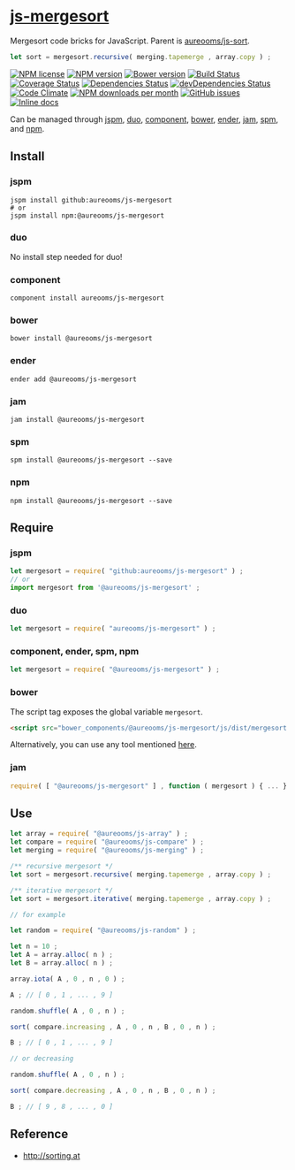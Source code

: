[js-mergesort](http://aureooms.github.io/js-mergesort)
==

Mergesort code bricks for JavaScript. Parent is
[aureooms/js-sort](https://github.com/aureooms/js-sort).

```js
let sort = mergesort.recursive( merging.tapemerge , array.copy ) ;
```

[![NPM license](http://img.shields.io/npm/l/@aureooms/js-mergesort.svg?style=flat)](https://raw.githubusercontent.com/aureooms/js-mergesort/master/LICENSE)
[![NPM version](http://img.shields.io/npm/v/@aureooms/js-mergesort.svg?style=flat)](https://www.npmjs.org/package/@aureooms/js-mergesort)
[![Bower version](http://img.shields.io/bower/v/@aureooms/js-mergesort.svg?style=flat)](http://bower.io/search/?q=@aureooms/js-mergesort)
[![Build Status](http://img.shields.io/travis/aureooms/js-mergesort.svg?style=flat)](https://travis-ci.org/aureooms/js-mergesort)
[![Coverage Status](http://img.shields.io/coveralls/aureooms/js-mergesort.svg?style=flat)](https://coveralls.io/r/aureooms/js-mergesort)
[![Dependencies Status](http://img.shields.io/david/aureooms/js-mergesort.svg?style=flat)](https://david-dm.org/aureooms/js-mergesort#info=dependencies)
[![devDependencies Status](http://img.shields.io/david/dev/aureooms/js-mergesort.svg?style=flat)](https://david-dm.org/aureooms/js-mergesort#info=devDependencies)
[![Code Climate](http://img.shields.io/codeclimate/github/aureooms/js-mergesort.svg?style=flat)](https://codeclimate.com/github/aureooms/js-mergesort)
[![NPM downloads per month](http://img.shields.io/npm/dm/@aureooms/js-mergesort.svg?style=flat)](https://www.npmjs.org/package/@aureooms/js-mergesort)
[![GitHub issues](http://img.shields.io/github/issues/aureooms/js-mergesort.svg?style=flat)](https://github.com/aureooms/js-mergesort/issues)
[![Inline docs](http://inch-ci.org/github/aureooms/js-mergesort.svg?branch=master&style=shields)](http://inch-ci.org/github/aureooms/js-mergesort)


Can be managed through [jspm](https://github.com/jspm/jspm-cli),
[duo](https://github.com/duojs/duo),
[component](https://github.com/componentjs/component),
[bower](https://github.com/bower/bower),
[ender](https://github.com/ender-js/Ender),
[jam](https://github.com/caolan/jam),
[spm](https://github.com/spmjs/spm),
and [npm](https://github.com/npm/npm).

## Install

### jspm
```terminal
jspm install github:aureooms/js-mergesort
# or
jspm install npm:@aureooms/js-mergesort
```
### duo
No install step needed for duo!

### component
```terminal
component install aureooms/js-mergesort
```

### bower
```terminal
bower install @aureooms/js-mergesort
```

### ender
```terminal
ender add @aureooms/js-mergesort
```

### jam
```terminal
jam install @aureooms/js-mergesort
```

### spm
```terminal
spm install @aureooms/js-mergesort --save
```

### npm
```terminal
npm install @aureooms/js-mergesort --save
```

## Require
### jspm
```js
let mergesort = require( "github:aureooms/js-mergesort" ) ;
// or
import mergesort from '@aureooms/js-mergesort' ;
```
### duo
```js
let mergesort = require( "aureooms/js-mergesort" ) ;
```

### component, ender, spm, npm
```js
let mergesort = require( "@aureooms/js-mergesort" ) ;
```

### bower
The script tag exposes the global variable `mergesort`.
```html
<script src="bower_components/@aureooms/js-mergesort/js/dist/mergesort.min.js"></script>
```
Alternatively, you can use any tool mentioned [here](http://bower.io/docs/tools/).

### jam
```js
require( [ "@aureooms/js-mergesort" ] , function ( mergesort ) { ... } ) ;
```


## Use

```js
let array = require( "@aureooms/js-array" ) ;
let compare = require( "@aureooms/js-compare" ) ;
let merging = require( "@aureooms/js-merging" ) ;

/** recursive mergesort */
let sort = mergesort.recursive( merging.tapemerge , array.copy ) ;

/** iterative mergesort */
let sort = mergesort.iterative( merging.tapemerge , array.copy ) ;

// for example

let random = require( "@aureooms/js-random" ) ;

let n = 10 ;
let A = array.alloc( n ) ;
let B = array.alloc( n ) ;

array.iota( A , 0 , n , 0 ) ;

A ; // [ 0 , 1 , ... , 9 ]

random.shuffle( A , 0 , n ) ;

sort( compare.increasing , A , 0 , n , B , 0 , n ) ;

B ; // [ 0 , 1 , ... , 9 ]

// or decreasing

random.shuffle( A , 0 , n ) ;

sort( compare.decreasing , A , 0 , n , B , 0 , n ) ;

B ; // [ 9 , 8 , ... , 0 ]
```

## Reference

  - http://sorting.at
